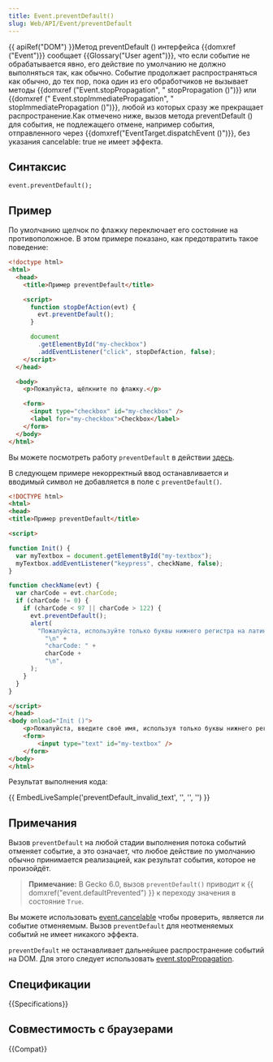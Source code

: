 ```yaml
---
title: Event.preventDefault()
slug: Web/API/Event/preventDefault
---
```


{{ apiRef("DOM") }}Метод preventDefault () интерфейса {{domxref ("Event")}} сообщает {{Glossary("User agent")}}, что если событие не обрабатывается явно, его действие по умолчанию не должно выполняться так, как обычно. Событие продолжает распространяться как обычно, до тех пор, пока один из его обработчиков не вызывает методы {{domxref ("Event.stopPropagation", " stopPropagation ()")}} или {{domxref (" Event.stopImmediatePropagation", " stopImmediatePropagation ()")}}, любой из которых сразу же прекращает распространение.Как отмечено ниже, вызов метода preventDefault () для события, не подлежащего отмене, например события, отправленного через {{domxref("EventTarget.dispatchEvent ()")}}, без указания cancelable: true не имеет эффекта.

## Синтаксис

```
event.preventDefault();
```

## Пример

По умолчанию щелчок по флажку переключает его состояние на противоположное. В этом примере показано, как предотвратить такое поведение:

```html
<!doctype html>
<html>
  <head>
    <title>Пример preventDefault</title>

    <script>
      function stopDefAction(evt) {
        evt.preventDefault();
      }

      document
        .getElementById("my-checkbox")
        .addEventListener("click", stopDefAction, false);
    </script>
  </head>

  <body>
    <p>Пожалуйста, щёлкните по флажку.</p>

    <form>
      <input type="checkbox" id="my-checkbox" />
      <label for="my-checkbox">Checkbox</label>
    </form>
  </body>
</html>
```

Вы можете посмотреть работу `preventDefault` в действии [здесь](/samples/domref/dispatchEvent.html).

В следующем примере некорректный ввод останавливается и вводимый символ не добавляется в поле с `preventDefault()`.

```html
<!DOCTYPE html>
<html>
<head>
<title>Пример preventDefault</title>

<script>
```

```js
function Init() {
  var myTextbox = document.getElementById("my-textbox");
  myTextbox.addEventListener("keypress", checkName, false);
}

function checkName(evt) {
  var charCode = evt.charCode;
  if (charCode != 0) {
    if (charCode < 97 || charCode > 122) {
      evt.preventDefault();
      alert(
        "Пожалуйста, используйте только буквы нижнего регистра на латинице" +
          "\n" +
          "charCode: " +
          charCode +
          "\n",
      );
    }
  }
}
```

```html
</script>
</head>
<body onload="Init ()">
    <p>Пожалуйста, введите своё имя, используя только буквы нижнего регистра на латинице.</p>
    <form>
        <input type="text" id="my-textbox" />
    </form>
</body>
</html>
```

Результат выполнения кода:

{{ EmbedLiveSample('preventDefault_invalid_text', '', '', '') }}

## Примечания

Вызов `preventDefault` на любой стадии выполнения потока событий отменяет событие, а это означает, что любое действие по умолчанию обычно принимается реализацией, как результат события, которое не произойдёт.

> **Примечание:** В Gecko 6.0, вызов `preventDefault()` приводит к {{ domxref("event.defaultPrevented") }} к переходу значения в состояние `True`.

Вы можете использовать [event.cancelable](/ru/docs/Web/API/event.cancelable) чтобы проверить, является ли событие отменяемым. Вызов `preventDefault` для неотменяемых событий не имеет никакого эффекта.

`preventDefault` не останавливает дальнейшее распространение событий на DOM. Для этого следует использовать [event.stopPropagation](/ru/docs/Web/API/event.stopPropagation).

## Спецификации

{{Specifications}}

## Совместимость с браузерами

{{Compat}}
